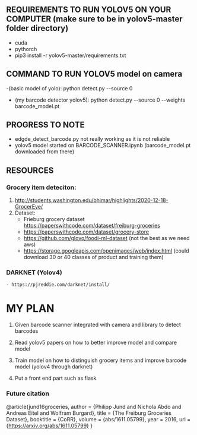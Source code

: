 

## REQUIREMENTS TO RUN YOLOV5 ON YOUR COMPUTER (make sure to be in yolov5-master folder directory)

- cuda
- pythorch 
- pip3 install -r yolov5-master/requirements.txt

## COMMAND TO RUN YOLOV5 model on camera
-(basic model of yolo): python detect.py --source 0

- (my barcode detector yolov5): python detect.py --source 0 --weights barcode_model.pt

## PROGRESS TO NOTE

- edgde_detect_barcode.py not really working as it is not reliable
- yolov5 model started on BARCODE_SCANNER.ipynb  (barcode_model.pt downloaded from there)



## RESOURCES
### Grocery item deteciton: 
1. http://students.washington.edu/bhimar/highlights/2020-12-18-GrocerEye/
2. Dataset: 
    - Frieburg grocery dataset https://paperswithcode.com/dataset/freiburg-groceries
    - https://paperswithcode.com/dataset/grocery-store
    - https://github.com/glovo/foodi-ml-dataset  (not the best as we need aws)
    - https://storage.googleapis.com/openimages/web/index.html (could download 30 or 40 classes of product and training them)
### DARKNET (Yolov4)
    - https://pjreddie.com/darknet/install/


# MY PLAN
 1. Given barcode scanner integrated with camera and library to detect barcodes

 2. Read yolov5 papers on how to better improve model and compare model

 3. Train model on how to distinguish grocery items and improve barcode model (yolov4 through darknet)

 4. Put a front end part such as flask 


 ### Future citation 
   @article{jund16groceries,
  author = {Philipp Jund and Nichola Abdo and Andreas Eitel and Wolfram Burgard},
  title = {The Freiburg Groceries Dataset},
  booktitle = {CoRR},
  volume = {abs/1611.05799},
  year = 2016,
  url = {https://arxiv.org/abs/1611.05799}
}

  